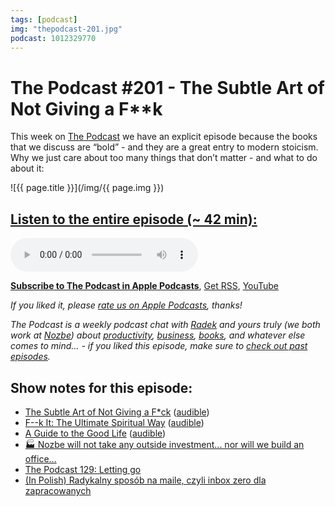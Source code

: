 ```yaml
---
tags: [podcast]
img: "thepodcast-201.jpg"
podcast: 1012329770
---
```


# The Podcast #201 - The Subtle Art of Not Giving a F**k

This week on [The Podcast][p] we have an explicit episode because the books that we discuss are “bold” - and they are a great entry to modern stoicism. Why we just care about too many things that don’t matter - and what to do about it:

<!--More-->

![{{ page.title }}](/img/{{ page.img }})

## [Listen to the entire episode (~ 42 min):][e]

<audio controls>
<source src="https://files.nozbe.com/podcast/201.mp3" type="audio/mpeg">
</audio>

**[Subscribe to The Podcast in Apple Podcasts][i]**, [Get RSS][rss], [YouTube][y]

*If you liked it, please [rate us on Apple Podcasts][i], thanks!*

*The Podcast is a weekly podcast chat with [Radek][r] and yours truly (we both work at [Nozbe][n]) about [productivity](/productivity), [business](/business), [books](/books), and whatever else comes to mind… - if you liked this episode, make sure to [check out past episodes](/podcast).*

## Show notes for this episode:

  * [The Subtle Art of Not Giving a F*ck](https://www.amazon.com/Subtle-Art-Not-Giving-Counterintuitive/dp/B01I29Y344/) ([audible](https://www.audible.com/pd/The-Subtle-Art-of-Not-Giving-a-F-ck-Audiobook/B01I28NFEE))
  * [F--k It: The Ultimate Spiritual Way](https://www.amazon.com/F-k-Ultimate-Spiritual-Way/dp/B00IFI7DP4/) ([audible](https://www.audible.com/pd/F-k-It-Audiobook/B00IFLFF2Y))
  * [A Guide to the Good Life](https://www.amazon.com/Guide-Good-Life-Ancient-Stoic/dp/0195374614/) ([audible](https://www.audible.com/pd/A-Guide-to-the-Good-Life-Audiobook/B00G6ZLMDC))
  * [🏭 Nozbe will not take any outside investment... nor will we build an office...](https://sliwinski.com/investors/)
  * [The Podcast 129: Letting go](https://thepodcast.fm/episodes/129)
  * [(In Polish) Radykalny sposób na maile, czyli inbox zero dla zapracowanych](https://imagazine.pl/2019/12/15/radykalny-sposob-na-maile-czyli-inbox-zero-dla-zapracowanych/)

[y]: https://michael.gratis/thepodcastyt
[rss]: http://thepodcast.fm/episodes?format=RSS
[e]: http://thepodcast.fm/episodes/201

[p]: https://michael.gratis/thepodcastfm
[n]: https://nozbe.com/?a=mike
[r]: https://michael.gratis/radex
[i]: https://michael.gratis/thepodcast
[o]: https://michael.gratis/ipadonly

